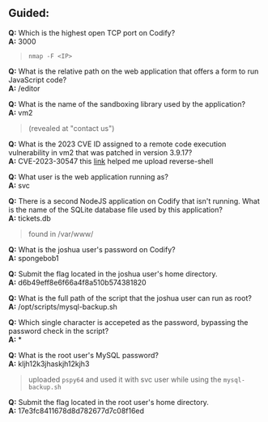 ## Guided:
**Q:** Which is the highest open TCP port on Codify?<br>
**A:** 3000 <br>
> `nmap -F <IP>`

**Q:** What is the relative path on the web application that offers a form to run JavaScript code?<br>
**A:** /editor

**Q:** What is the name of the sandboxing library used by the application?<br>
**A:** vm2
> (revealed at "contact us")

**Q:** What is the 2023 CVE ID assigned to a remote code execution vulnerability in vm2 that was patched in version 3.9.17?<br>
**A:** CVE-2023-30547
this [link](https://gist.github.com/leesh3288/381b230b04936dd4d74aaf90cc8bb244) helped me upload reverse-shell 

**Q:** What user is the web application running as?<br>
**A:** svc

**Q:** There is a second NodeJS application on Codify that isn't running. What is the name of the SQLite database file used by this application?<br>
**A:** tickets.db<br>
> found in /var/www/

**Q:** What is the joshua user's password on Codify?<br>
**A:** spongebob1

**Q:** Submit the flag located in the joshua user's home directory.<br>
**A:** d6b49eff8e6f66a4f8a510b574381820

**Q:** What is the full path of the script that the joshua user can run as root?<br>
**A:** /opt/scripts/mysql-backup.sh

**Q:** Which single character is accepeted as the password, bypassing the password check in the script?<br>
**A:** *

**Q:** What is the root user's MySQL password?<br>
**A:** kljh12k3jhaskjh12kjh3<br>
> uploaded `pspy64` and used it with svc user while using the `mysql-backup.sh`

**Q:** Submit the flag located in the root user's home directory.<br>
**A:** 17e3fc8411678d8d782677d7c08f16ed
